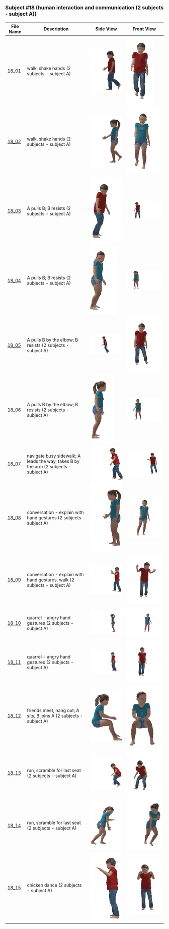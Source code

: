 ### Subject #18 (human interaction and communication (2 subjects - subject A))
|File Name|Description|Side View|Front View|
|-|-|-|-|
|[18_01](https://github.com/Shriinivas/cmubvh/raw/main/Sequence-015-019/18/Data/18_01.zip)|walk, shake hands (2 subjects - subject A)|<img src="https://github.com/Shriinivas/cmubvhgifs/blob/main/Sequence-015-019/18/18_01_0.gif"/>|<img src="https://github.com/Shriinivas/cmubvhgifs/blob/main/Sequence-015-019/18/18_01_1.gif"/>|
|[18_02](https://github.com/Shriinivas/cmubvh/raw/main/Sequence-015-019/18/Data/18_02.zip)|walk, shake hands (2 subjects - subject A)|<img src="https://github.com/Shriinivas/cmubvhgifs/blob/main/Sequence-015-019/18/18_02_0.gif"/>|<img src="https://github.com/Shriinivas/cmubvhgifs/blob/main/Sequence-015-019/18/18_02_1.gif"/>|
|[18_03](https://github.com/Shriinivas/cmubvh/raw/main/Sequence-015-019/18/Data/18_03.zip)|A pulls B; B resists (2 subjects - subject A)|<img src="https://github.com/Shriinivas/cmubvhgifs/blob/main/Sequence-015-019/18/18_03_0.gif"/>|<img src="https://github.com/Shriinivas/cmubvhgifs/blob/main/Sequence-015-019/18/18_03_1.gif"/>|
|[18_04](https://github.com/Shriinivas/cmubvh/raw/main/Sequence-015-019/18/Data/18_04.zip)|A pulls B; B resists (2 subjects - subject A)|<img src="https://github.com/Shriinivas/cmubvhgifs/blob/main/Sequence-015-019/18/18_04_0.gif"/>|<img src="https://github.com/Shriinivas/cmubvhgifs/blob/main/Sequence-015-019/18/18_04_1.gif"/>|
|[18_05](https://github.com/Shriinivas/cmubvh/raw/main/Sequence-015-019/18/Data/18_05.zip)|A pulls B by the elbow; B resists (2 subjects - subject A)|<img src="https://github.com/Shriinivas/cmubvhgifs/blob/main/Sequence-015-019/18/18_05_0.gif"/>|<img src="https://github.com/Shriinivas/cmubvhgifs/blob/main/Sequence-015-019/18/18_05_1.gif"/>|
|[18_06](https://github.com/Shriinivas/cmubvh/raw/main/Sequence-015-019/18/Data/18_06.zip)|A pulls B by the elbow; B resists (2 subjects - subject A)|<img src="https://github.com/Shriinivas/cmubvhgifs/blob/main/Sequence-015-019/18/18_06_0.gif"/>|<img src="https://github.com/Shriinivas/cmubvhgifs/blob/main/Sequence-015-019/18/18_06_1.gif"/>|
|[18_07](https://github.com/Shriinivas/cmubvh/raw/main/Sequence-015-019/18/Data/18_07.zip)|navigate busy sidewalk; A leads the way, takes B by the arm (2 subjects - subject A)|<img src="https://github.com/Shriinivas/cmubvhgifs/blob/main/Sequence-015-019/18/18_07_0.gif"/>|<img src="https://github.com/Shriinivas/cmubvhgifs/blob/main/Sequence-015-019/18/18_07_1.gif"/>|
|[18_08](https://github.com/Shriinivas/cmubvh/raw/main/Sequence-015-019/18/Data/18_08.zip)|conversation - explain with hand gestures (2 subjects - subject A)|<img src="https://github.com/Shriinivas/cmubvhgifs/blob/main/Sequence-015-019/18/18_08_0.gif"/>|<img src="https://github.com/Shriinivas/cmubvhgifs/blob/main/Sequence-015-019/18/18_08_1.gif"/>|
|[18_09](https://github.com/Shriinivas/cmubvh/raw/main/Sequence-015-019/18/Data/18_09.zip)|conversation - explain with hand gestures, walk (2 subjects - subject A)|<img src="https://github.com/Shriinivas/cmubvhgifs/blob/main/Sequence-015-019/18/18_09_0.gif"/>|<img src="https://github.com/Shriinivas/cmubvhgifs/blob/main/Sequence-015-019/18/18_09_1.gif"/>|
|[18_10](https://github.com/Shriinivas/cmubvh/raw/main/Sequence-015-019/18/Data/18_10.zip)|quarrel - angry hand gestures (2 subjects - subject A)|<img src="https://github.com/Shriinivas/cmubvhgifs/blob/main/Sequence-015-019/18/18_10_0.gif"/>|<img src="https://github.com/Shriinivas/cmubvhgifs/blob/main/Sequence-015-019/18/18_10_1.gif"/>|
|[18_11](https://github.com/Shriinivas/cmubvh/raw/main/Sequence-015-019/18/Data/18_11.zip)|quarrel - angry hand gestures (2 subjects - subject A)|<img src="https://github.com/Shriinivas/cmubvhgifs/blob/main/Sequence-015-019/18/18_11_0.gif"/>|<img src="https://github.com/Shriinivas/cmubvhgifs/blob/main/Sequence-015-019/18/18_11_1.gif"/>|
|[18_12](https://github.com/Shriinivas/cmubvh/raw/main/Sequence-015-019/18/Data/18_12.zip)|friends meet, hang out; A sits, B joins A (2 subjects - subject A)|<img src="https://github.com/Shriinivas/cmubvhgifs/blob/main/Sequence-015-019/18/18_12_0.gif"/>|<img src="https://github.com/Shriinivas/cmubvhgifs/blob/main/Sequence-015-019/18/18_12_1.gif"/>|
|[18_13](https://github.com/Shriinivas/cmubvh/raw/main/Sequence-015-019/18/Data/18_13.zip)|run, scramble for last seat (2 subjects - subject A)|<img src="https://github.com/Shriinivas/cmubvhgifs/blob/main/Sequence-015-019/18/18_13_0.gif"/>|<img src="https://github.com/Shriinivas/cmubvhgifs/blob/main/Sequence-015-019/18/18_13_1.gif"/>|
|[18_14](https://github.com/Shriinivas/cmubvh/raw/main/Sequence-015-019/18/Data/18_14.zip)|run, scramble for last seat (2 subjects - subject A)|<img src="https://github.com/Shriinivas/cmubvhgifs/blob/main/Sequence-015-019/18/18_14_0.gif"/>|<img src="https://github.com/Shriinivas/cmubvhgifs/blob/main/Sequence-015-019/18/18_14_1.gif"/>|
|[18_15](https://github.com/Shriinivas/cmubvh/raw/main/Sequence-015-019/18/Data/18_15.zip)|chicken dance (2 subjects - subject A)|<img src="https://github.com/Shriinivas/cmubvhgifs/blob/main/Sequence-015-019/18/18_15_0.gif"/>|<img src="https://github.com/Shriinivas/cmubvhgifs/blob/main/Sequence-015-019/18/18_15_1.gif"/>|
